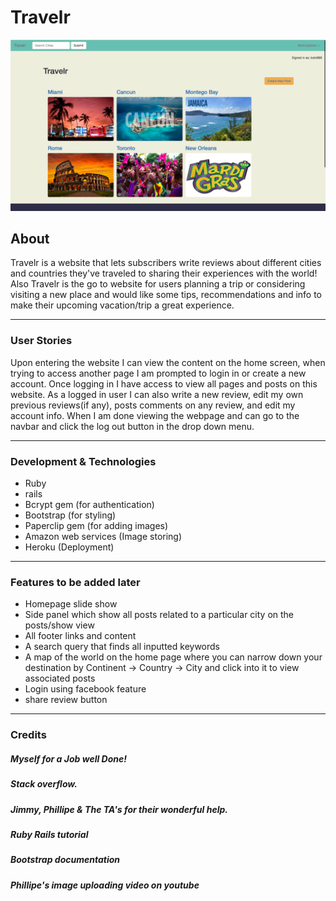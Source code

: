# Travelr

![Travelr](travel-screenshot.png)

## About

Travelr is a website that lets subscribers write reviews about different cities and countries they've traveled to sharing their experiences with the world! Also Travelr is the go to website for users planning a trip or considering visiting a new place and would like some tips, recommendations and info to make their upcoming vacation/trip a great experience.

---

### User Stories

Upon entering the website I can view the content on the home screen, when trying to access another page I am prompted to login in or create a new account. Once logging in I have access to view all pages and posts on this website. As a logged in user I can also write a new review, edit my own previous reviews(if any), posts comments on any review, and edit my account info. When I am done viewing the webpage and can go to the navbar and click the log out button in the drop down menu.

---

### Development & Technologies

* Ruby
* rails
* Bcrypt gem (for authentication)
* Bootstrap (for styling)
* Paperclip gem (for adding images)
* Amazon web services (Image storing)
* Heroku (Deployment)

---

### Features to be added later

* Homepage slide show
* Side panel which show all posts related to a particular city on the posts/show view
* All footer links and content
* A search query that finds all inputted keywords
* A map of the world on the home page where you can narrow down your destination by Continent -> Country -> City and click into it to view associated posts
* Login using facebook feature
* share review button


---

### Credits

##### Myself for a Job well Done!
##### Stack overflow. 
##### Jimmy, Phillipe & The TA's for their wonderful help. 
##### Ruby Rails tutorial
##### Bootstrap documentation
##### Phillipe's image uploading video on youtube





